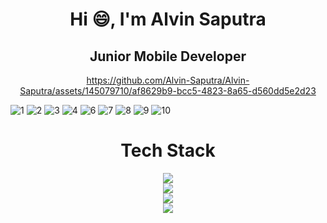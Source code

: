 <h1 align="center">Hi 😄, I'm Alvin Saputra</h1>
<h2 align="center"> Junior Mobile Developer </h2>
<div align="center">

https://github.com/Alvin-Saputra/Alvin-Saputra/assets/145079710/af8629b9-bcc5-4823-8a65-d560dd5e2d23
</div>


![1](https://github.com/user-attachments/assets/ed4911af-030a-4329-8d64-466a011d2dae)
![2](https://github.com/user-attachments/assets/c03c8e47-df13-4723-86e5-eb1d38b732a7)
![3](https://github.com/user-attachments/assets/fbd6f56e-d244-4cd1-9e7e-4ee424bf3672)
![4](https://github.com/user-attachments/assets/eafba2e0-63ac-42f1-bd81-2dbecbc281a3)
![6](https://github.com/user-attachments/assets/de74104e-db6d-4565-bab1-29074984ced0)
![7](https://github.com/user-attachments/assets/8b84f9a8-759b-480a-b56e-793412b79363)
![8](https://github.com/user-attachments/assets/63fc032c-dbcf-491e-b82b-e89cb8cd3ba0)
![9](https://github.com/user-attachments/assets/305055d5-3e65-47a4-9570-a4e61fc5bca5)
![10](https://github.com/user-attachments/assets/399d3135-9b37-4a02-9719-4436d2708059)




<h1 align="center">Tech Stack</h1>

<p align="center">
  <a href="https://skillicons.dev">
    <img src="https://skillicons.dev/icons?i=html,css,js,tailwind,bootstrap,react"/>
    <br>
    <img src="https://skillicons.dev/icons?i=flutter,dart,php,kotlin,mysql,androidstudio" />
    <br>
    <img src="https://skillicons.dev/icons?i=firebase,git,github,figma,vite,cpp" />
    <br>
    <img src="https://skillicons.dev/icons?i=java,python" />
  </a>
</p>

<!--
**Alvin-Saputra/Alvin-Saputra** is a ✨ _special_ ✨ repository because its `README.md` (this file) appears on your GitHub profile.

Here are some ideas to get you started:

- 🔭 I’m currently working on ...
- 🌱 I’m currently learning ...
- 👯 I’m looking to collaborate on ...
- 🤔 I’m looking for help with ...
- 💬 Ask me about ...
- 📫 How to reach me: ...
- 😄 Pronouns: ...
- ⚡ Fun fact: ...
-->
